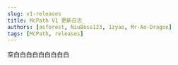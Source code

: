 ```yaml
---
slug: v1-releases
title: McPath V1 更新日志
authors: [asforest, NiuBoss123, 1zyao, Mr-Ao-Dragon]
tags: [McPath, releases]
---
```


空白白白白白白白白白
